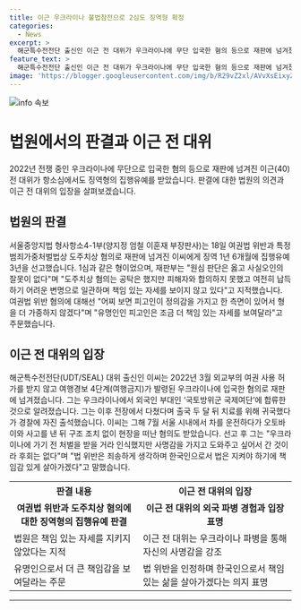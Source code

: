 ```yaml
---
title: 이근 우크라이나 불법참전으로 2심도 징역형 확정
categories:
  - News
excerpt: >
  해군특수전전단 출신인 이근 전 대위가 우크라이나에 무단 입국한 혐의 등으로 재판에 넘겨졌고, 항소심에서도 징역형의 집행유예를 받았다. 재판부는 도주치상 혐의로 책임 있는 자세를 보이지 않았다며 유명인으로 책임 있는 자세를 보여달라고 주문했다. 이근은 우크라이나에 가기 전 처벌을 받을 거라 인식했지만 사명감을 가지고 도와주고 싶어서 간 것이라 후회는 없다고 말했다.
feature_text: >
  해군특수전전단 출신인 이근 전 대위가 우크라이나에 무단 입국한 혐의 등으로 재판에 넘겨졌고, 항소심에서도 징역형의 집행유예를 받았다. 재판부는 도주치상 혐의로 책임 있는 자세를 보이지 않았다며 유명인으로 책임 있는 자세를 보여달라고 주문했다. 이근은 우크라이나에 가기 전 처벌을 받을 거라 인식했지만 사명감을 가지고 도와주고 싶어서 간 것이라 후회는 없다고 말했다.
image: 'https://blogger.googleusercontent.com/img/b/R29vZ2xl/AVvXsEixyZcFfHzMRdzZMjFBmAUKJYCLCGyLL1o632UiGVXcaFdKo_bkvkuCioo0uUKlGfBVcT3P84aROyZIXSBEx3Aw5nCQ3pTgDom1WDC4m8eifvWiAmWEEVb4x6G_l8C0QH225ldMjyaFvpxGEBGNO37VmDTDMHGhJPq73UglMfDca1-0aw/s1600/blogspot.png'
---
```


<p><img src="https://blogger.googleusercontent.com/img/b/R29vZ2xl/AVvXsEixyZcFfHzMRdzZMjFBmAUKJYCLCGyLL1o632UiGVXcaFdKo_bkvkuCioo0uUKlGfBVcT3P84aROyZIXSBEx3Aw5nCQ3pTgDom1WDC4m8eifvWiAmWEEVb4x6G_l8C0QH225ldMjyaFvpxGEBGNO37VmDTDMHGhJPq73UglMfDca1-0aw/s1600/blogspot.png" alt="info 속보" /></p>

<h1 data-ke-size="size26">법원에서의 판결과 이근 전 대위</h1>

<p data-ke-size="size16">2022년 전쟁 중인 우크라이나에 무단으로 입국한 혐의 등으로 재판에 넘겨진 이근(40) 전 대위가 항소심에서도 징역형의 집행유예를 받았습니다. 판결에 대한 법원의 의견과 이근 전 대위의 입장을 살펴보겠습니다.</p>

<h2 data-ke-size="size24">법원의 판결</h2>

<p data-ke-size="size16">서울중앙지법 형사항소4-1부(양지정 엄철 이훈재 부장판사)는 18일 여권법 위반과 특정범죄가중처벌법상 도주치상 혐의로 재판에 넘겨진 이씨에게 징역 1년 6개월에 집행유예 3년을 선고했습니다. 1심과 같은 형이었으며, 재판부는 "원심 판단은 옳고 사실오인의 잘못이 없다"며 "도주치상 혐의는 공탁은 했지만 피해자와 합의하지 못했고 여전히 납득하기 어려운 변명으로 일관하며 책임 있는 자세를 보이지 않고 있다"고 지적했습니다. 여권법 위반 혐의에 대해선 "어찌 보면 피고인이 정의감을 가지고 한 측면이 있어서 형을 더 가중하지 않겠다"며 "유명인인 피고인은 조금 더 책임 있는 자세를 보여달라"고 주문했습니다.</p>

<h2 data-ke-size="size24">이근 전 대위의 입장</h2>

<p data-ke-size="size16">해군특수전전단(UDT/SEAL) 대위 출신인 이씨는 2022년 3월 외교부의 여권 사용 허가를 받지 않고 여행경보 4단계(여행금지)가 발령된 우크라이나에 입국한 혐의로 재판에 넘겨졌습니다. 그는 우크라이나에서 외국인 부대인 ‘국토방위군 국제여단’에 합류한 것으로 알려졌습니다. 그는 이후 전장에서 다쳤다며 출국 두 달 뒤 치료를 위해 귀국했다가 경찰에 자진 출석했습니다. 이씨는 그해 7월 서울 시내에서 차를 운전하다가 오토바이와 사고를 낸 뒤 구조 조치 없이 현장을 떠난 혐의도 받았습니다. 선고 후 그는 "우크라이나에 가기 전 처벌을 받을 거라 인식했지만 사명감을 가지고 도와주고 싶어서 간 것이라 후회는 없다"며 "법 위반은 죄송하게 생각하며 한국인으로서 법은 지켜야 하기에 책임감 있게 살아가겠다"고 말했습니다.</p>

<table>
    <tr>
        <th>판결 내용</th>
        <th>이근 전 대위의 입장</th>
    </tr>
    <tr>
        <td style="text-align: center; height: 17px;"><b>여권법 위반과 도주치상 혐의에 대한 징역형의 집행유예 판결</b></td>
        <td style="text-align: center; height: 17px;"><b>이근 전 대위의 외국 파병 경험과 입장 표명</b></td>
    </tr>
    <tr>
        <td>법원은 책임 있는 자세를 지키지 않았다는 지적</td>
        <td>이근 전 대위는 우크라이나 파병을 통해 자신의 사명감을 강조</td>
    </tr>
    <tr>
        <td>유명인으로서 더 큰 책임감을 보여달라는 주문</td>
        <td>법 위반을 인정하며 한국인으로서 책임 있는 삶을 살아가겠다는 의지 표명</td>
    </tr>
</table>

<hr>

<p data-ke-size="size16">&nbsp;</p>

